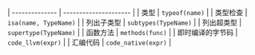 
| -------------- | --------------------- |
| 类型           | `typeof(name)`        |
| 类型检查        | `isa(name, TypeName)` |
| 列出子类型      | `subtypes(TypeName)`  |
| 列出超类型      | `supertype(TypeName)` |
| 函数方法        | `methods(func)`       |
| 即时编译的字节码 | `code_llvm(expr)`     |
| 汇编代码        | `code_native(expr)`   |